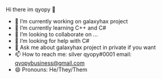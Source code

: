 Hi there im qyopy 👋
- 🔭 I’m currently working on galaxyhax project
- 🌱 I’m currently learning C++ and C#
- 👯 I’m looking to collaborate on ...
- 🤔 I’m looking for help with C#
- 💬 Ask me about galaxyhax project in private if you want
- 📫 How to reach me: silver qyopy#0001 email: qyopybusiness@gmail.com
- 😄 Pronouns: He/They/Them
<!--
**qyopy/qyopy** is a ✨ _special_ ✨ repository because its `README.md` (this file) appears on your GitHub profile.

